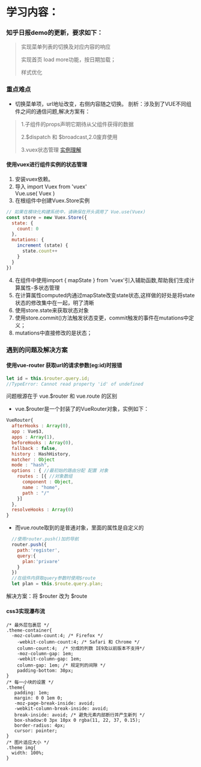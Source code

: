# 学习内容：
### 知乎日报demo的更新，要求如下：  

> 实现菜单列表的切换及对应内容的响应 
> 
> 实现首页 load more功能，按日期加载；
> 
> 样式优化   

### 重点难点
- 切换菜单项，url地址改变，右侧内容随之切换。
剖析：涉及到了VUE不同组件之间的通信问题,解决方案有：
> 1.子组件的props声明它期待从父组件获得的数据
> 
> 2.$dispatch 和 $broadcast,2.0废弃使用
> 
> 3.vuex状态管理 [实例理解](https://segmentfault.com/a/1190000005780326#articleHeader0)   
#### 使用vuex进行组件实例的状态管理
1. 安装vuex依赖。 
2. 导入 import Vuex from 'vuex'   
  Vue.use( Vuex )  
3. 在根组件中创建Vuex.Store实例   
```javascript
// 如果在模块化构建系统中，请确保在开头调用了 Vue.use(Vuex)
const store = new Vuex.Store({
  state: {
    count: 0
  },
  mutations: {
    increment (state) {
      state.count++
    }
  }
})
```
4. 在组件中使用import { mapState } from 'vuex'引入辅助函数,帮助我们生成计算属性-多状态管理   
5. 在计算属性computed内通过mapState改变state状态,这样做的好处是将state状态的修改集中在一起，明了清晰   
6. 使用store.state来获取状态对象   
7. 使用store.commit()方法触发状态变更，commit触发的事件在mutations中定义；   
8. mutations中直接修改的是状态；   


### 遇到的问题及解决方案

#### 使用vue-router 获取url的请求参数(eg:id)时报错
```javascript
let id = this.$router.query.id;
//TypeError: Cannot read property 'id' of undefined
```
问题根源在于 vue.$router 和 vue.route 的区别
- vue.$router是一个封装了的VueRouter对象，实例如下：
```javascript
VueRouter{
  afterHooks : Array(0),
  app : Vue$3,
  apps : Array(1),
  beforeHooks : Array(0),
  fallback : false,
  history : HashHistory,
  matcher : Object
  mode : "hash",
  options : { //最初始的路由分配 配置 对象
    routes : [{ //对象数组
      component : Object,
      name : "home",
      path : "/"
    }]
  },
  resolveHooks : Array(0)
}
```
- 而vue.route取到的是普通对象，里面的属性是自定义的
```javascript
  //使用router.push()加的导航
  router.push({
    path:'register',
    query:{
      plan:'privare'
    }
  })
  //在组件内获取query参数时使用$route
  let plan = this.$route.query.plan;
```
解决方案：将 $router 改为 $route 

#### css3实现瀑布流
```
/* 最外层包裹层 */
.theme-container{
  -moz-column-count:4; /* Firefox */
    -webkit-column-count:4; /* Safari 和 Chrome */
    column-count:4;  /* 分成的列数 IE9及以前版本不支持*/
    -moz-column-gap: 1em;
    -webkit-column-gap: 1em;
    column-gap: 1em; /* 规定列的间隙 */
    padding-bottom: 30px;
}
/* 每一小块的设置 */
.theme{
   padding: 1em;
   margin: 0 0 1em 0;
   -moz-page-break-inside: avoid;
   -webkit-column-break-inside: avoid;
   break-inside: avoid; /* 避免元素内部断行并产生新列 */
   box-shadow:0 3px 10px 0 rgba(11, 22, 37, 0.15);
   border-radius: 4px;
   cursor: pointer;
}
/* 图片适应大小 */
.theme img{
  width: 100%;
}
```



